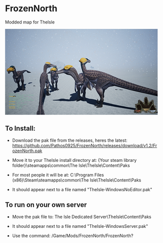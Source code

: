 # FrozenNorth
Modded map for TheIsle

![Screenshot](https://github.com/Pathos0925/FrozenNorth/blob/master/screenshots/Screenshot_520_r.png)

## To Install:

- Download the pak file from the releases, heres the latest: https://github.com/Pathos0925/FrozenNorth/releases/download/v1.2/FrozenNorth.pak

- Move it to your TheIsle install directory at: {Your steam library folder}\steamapps\common\The Isle\TheIsle\Content\Paks
- For most people it will be at: C:\Program Files (x86)\Steam\steamapps\common\The Isle\TheIsle\Content\Paks
- It should appear next to a file named "TheIsle-WindowsNoEditor.pak"

## To run on your own server

- Move the pak file to: The Isle Dedicated Server\TheIsle\Content\Paks
- It should appear next to a file named "TheIsle-WindowsServer.pak"

- Use the command:  /Game/Mods/FrozenNorth/FrozenNorth?
